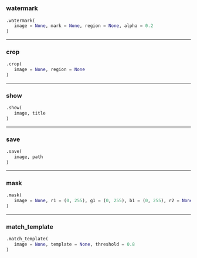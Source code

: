 #


### watermark
```python
.watermark(
   image = None, mark = None, region = None, alpha = 0.2
)
```


----


### crop
```python
.crop(
   image = None, region = None
)
```


----


### show
```python
.show(
   image, title
)
```


----


### save
```python
.save(
   image, path
)
```


----


### mask
```python
.mask(
   image = None, r1 = (0, 255), g1 = (0, 255), b1 = (0, 255), r2 = None, g2 = None, b2 = None
)
```


----


### match_template
```python
.match_template(
   image = None, template = None, threshold = 0.8
)
```

